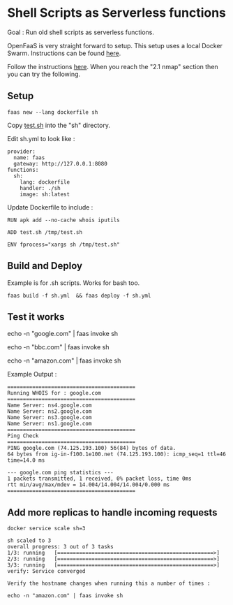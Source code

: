 # Shell Scripts as Serverless functions 

Goal : Run old shell scripts as serverless functions. 

OpenFaaS is very straight forward to setup.  This setup uses a local Docker Swarm. Instructions can be found [here](https://docs.openfaas.com/deployment/docker-swarm/).

Follow the instructions [here](https://blog.alexellis.io/cli-functions-with-openfaas). When you reach the "2.1 nmap" section then you can try the following.

## Setup
 
```
faas new --lang dockerfile sh
```

Copy [test.sh](./sh/test.sh) into the "sh" directory.

Edit sh.yml to look like : 
```
provider:
  name: faas
  gateway: http://127.0.0.1:8080
functions:
  sh:
    lang: dockerfile
    handler: ./sh
    image: sh:latest
```
Update Dockerfile to include :
```
RUN apk add --no-cache whois iputils 
 
ADD test.sh /tmp/test.sh

ENV fprocess="xargs sh /tmp/test.sh"

```

## Build and Deploy

Example is for .sh scripts. Works for bash too.
```
faas build -f sh.yml  && faas deploy -f sh.yml
```

## Test it works

echo -n "google.com" | faas invoke sh

echo -n "bbc.com" | faas invoke sh

echo -n "amazon.com" | faas invoke sh

Example Output :
```
=========================================
Running WHOIS for : google.com
=========================================
Name Server: ns4.google.com
Name Server: ns2.google.com
Name Server: ns3.google.com
Name Server: ns1.google.com
=========================================
Ping Check
=========================================
PING google.com (74.125.193.100) 56(84) bytes of data.
64 bytes from ig-in-f100.1e100.net (74.125.193.100): icmp_seq=1 ttl=46 time=14.0 ms

--- google.com ping statistics ---
1 packets transmitted, 1 received, 0% packet loss, time 0ms
rtt min/avg/max/mdev = 14.004/14.004/14.004/0.000 ms
=========================================

```

## Add more replicas to handle incoming requests

```
docker service scale sh=3

sh scaled to 3
overall progress: 3 out of 3 tasks 
1/3: running   [==================================================>] 
2/3: running   [==================================================>] 
3/3: running   [==================================================>] 
verify: Service converged 

Verify the hostname changes when running this a number of times :

echo -n "amazon.com" | faas invoke sh

```

